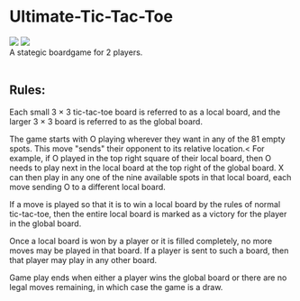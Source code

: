 # Ultimate-Tic-Tac-Toe

[![](https://img.shields.io/badge/Made_with-python-green?style=for-the-badge&logo=python)](https://www.python.org/)
[![](https://img.shields.io/badge/IDE-Visual_Studio_Code-blue?style=for-the-badge&logo=visual-studio-code)](https://code.visualstudio.com/  "Visual Studio Code")
<br>
A stategic boardgame for 2 players.<br>
<br>
## Rules:<br>
Each small 3 × 3 tic-tac-toe board is referred to as a local board, and the larger 3 × 3 board is referred to as the global board.<br>

The game starts with O playing wherever they want in any of the 81 empty spots. This move "sends" their opponent to its relative location.< For example, if O played in the top right square of their local board, then O needs to play next in the local board at the top right of the global board. X can then play in any one of the nine available spots in that local board, each move sending O to a different local board.<br>

If a move is played so that it is to win a local board by the rules of normal tic-tac-toe, then the entire local board is marked as a victory for the player in the global board.<br>

Once a local board is won by a player or it is filled completely, no more moves may be played in that board. If a player is sent to such a board, then that player may play in any other board.<br>

Game play ends when either a player wins the global board or there are no legal moves remaining, in which case the game is a draw.<br>
